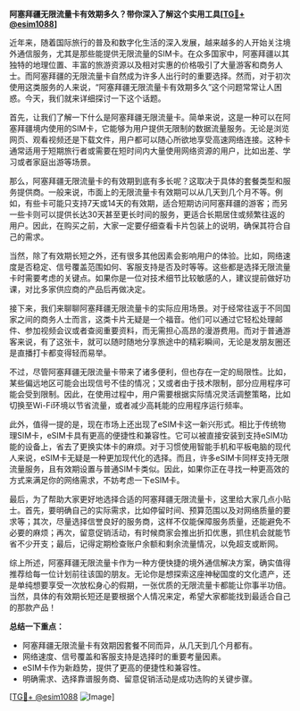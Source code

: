 **阿塞拜疆无限流量卡有效期多久？带你深入了解这个实用工具[[TG💪+ @esim1088](https://t.me/s/esim1088)]**

近年来，随着国际旅行的普及和数字化生活的深入发展，越来越多的人开始关注境外通信服务，尤其是那些能提供无限流量的SIM卡。在众多国家中，阿塞拜疆以其独特的地理位置、丰富的旅游资源以及相对实惠的价格吸引了大量游客和商务人士。而阿塞拜疆的无限流量卡自然成为许多人出行时的重要选择。然而，对于初次使用这类服务的人来说，“阿塞拜疆无限流量卡有效期多久”这个问题常常让人困惑。今天，我们就来详细探讨一下这个话题。

首先，让我们了解一下什么是阿塞拜疆无限流量卡。简单来说，这是一种可以在阿塞拜疆境内使用的SIM卡，它能够为用户提供无限制的数据流量服务。无论是浏览网页、观看视频还是下载文件，用户都可以随心所欲地享受高速网络连接。这种卡通常适用于短期旅行者或需要在短时间内大量使用网络资源的用户，比如出差、学习或者家庭出游等场景。

那么，阿塞拜疆无限流量卡的有效期到底有多长呢？这取决于具体的套餐类型和服务提供商。一般来说，市面上的无限流量卡有效期可以从几天到几个月不等。例如，有些卡可能只支持7天或14天的有效期，适合短期访问阿塞拜疆的游客；而另一些卡则可以提供长达30天甚至更长时间的服务，更适合长期居住或频繁往返的用户。因此，在购买之前，大家一定要仔细查看卡片包装上的说明，确保其符合自己的需求。

当然，除了有效期长短之外，还有很多其他因素会影响用户的体验。比如，网络速度是否稳定、信号覆盖范围如何、客服支持是否及时等等。这些都是选择无限流量卡时需要考虑的关键点。如果你是一位对技术细节比较敏感的人，建议提前做好功课，对比多家供应商的产品后再做决定。

接下来，我们来聊聊阿塞拜疆无限流量卡的实际应用场景。对于经常往返于不同国家之间的商务人士而言，这类卡片无疑是一个福音。他们可以通过它轻松处理邮件、参加视频会议或者查阅重要资料，而无需担心高昂的漫游费用。而对于普通游客来说，有了这张卡，就可以随时随地分享旅途中的精彩瞬间，无论是发朋友圈还是直播打卡都变得轻而易举。

不过，尽管阿塞拜疆无限流量卡带来了诸多便利，但也存在一定的局限性。比如，某些偏远地区可能会出现信号不佳的情况；又或者由于技术限制，部分应用程序可能会受到限制。因此，在使用过程中，用户需要根据实际情况灵活调整策略，比如切换至Wi-Fi环境以节省流量，或者减少高耗能的应用程序运行频率。

此外，值得一提的是，现在市场上还出现了eSIM卡这一新兴形式。相比于传统物理SIM卡，eSIM卡具有更高的便捷性和兼容性。它可以被直接安装到支持eSIM功能的设备上，省去了更换实体卡的麻烦。对于习惯使用智能手机和平板电脑的现代人来说，eSIM卡无疑是一种更加现代化的选择。而且，许多eSIM卡同样支持无限流量服务，且有效期设置与普通SIM卡类似。因此，如果你正在寻找一种更高效的方式来满足你的网络需求，不妨考虑一下eSIM卡。

最后，为了帮助大家更好地选择合适的阿塞拜疆无限流量卡，这里给大家几点小贴士。首先，要明确自己的实际需求，比如停留时间、预算范围以及对网络质量的要求等；其次，尽量选择信誉良好的服务商，这样不仅能保障服务质量，还能避免不必要的麻烦；再次，留意促销活动，有时候商家会推出折扣优惠，抓住机会就能节省不少开支；最后，记得定期检查账户余额和剩余流量情况，以免超支或断网。

综上所述，阿塞拜疆无限流量卡作为一种方便快捷的境外通信解决方案，确实值得推荐给每一位计划前往该国的朋友。无论你是想探索这座神秘国度的文化遗产，还是单纯想要享受一次放松身心的假期，一张优质的无限流量卡都能让你事半功倍。当然，具体的有效期长短还是要根据个人情况来定，希望大家都能找到最适合自己的那款产品！

**总结一下重点：**
- 阿塞拜疆无限流量卡有效期因套餐不同而异，从几天到几个月都有。
- 网络速度、信号覆盖和客服支持是选择时的重要考量因素。
- eSIM卡作为新趋势，提供了更高的便捷性和兼容性。
- 明确需求、选择靠谱服务商、留意促销活动是成功选购的关键步骤。

[[TG💪+ @esim1088](https://t.me/s/esim1088) ![Image](https://i.postimg.cc/4NQfJmqS/Snipaste-2025-05-13-00-14-12.png)]